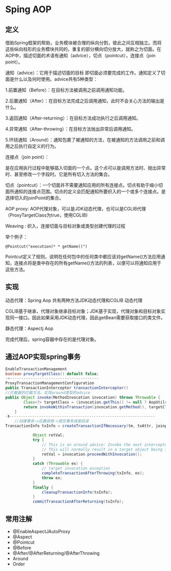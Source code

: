 # Sping AOP

## 定义

借助Spring框架的帮助，业务模块被合理的纵向分割，彼此之间互相独立。而将这些纵向柱形的业务模块共同的，重复的部分横向切分放大，就称之为切面。在AOP中，描述切面的术语有通知（advice），切点（pointcut），连接点（join point）。

通知（advice）：它用于描述切面的目标 即切面必须要完成的工作。通知定义了切面是什么以及何时使用。advice共有5种类型：

1.前置通知（Before）：在目标方法被调用之前调用通知功能。

2.后置通知（After）：在目标方法完成之后调用通知，此时不会关心方法的输出是什么。

3.返回通知（After-returning）：在目标方法成功执行之后调用通知。

4.异常通知（After-throwing）：在目标方法抛出异常后调用通知。

5.环绕通知（Around）：通知包裹了被通知的方法，在被通知的方法调用之前和调用之后执行自定义的行为。

连接点（join point）：

是在应用执行过程中能够插入切面的一个点。这个点可以是调用方法时、抛出异常时、甚至修改一个字段时。它是所有切入方法的集合。

切点（pointcut）：一个切面并不需要通知应用的所有连接点。切点有助于缩小切面所通知的连接点范围。切点的定义会匹配通知所要织入的一个或多个连接点。是选择切入的joinPoint的集合。

AOP proxy: AOP代理对象，可以是JDK动态代理，也可以是CGLIB代理（ProxyTargetClass为true，使用CGLIB)

Weaving : 织入，连接切面与目标对象或类型创建代理的过程 

举个例子：

```
@Pointcut("execution(* * getName()")  
```

Pointcut定义了规则，说明在任何包中的任何类中都应该对getName()方法应用通知，连接点将是类中存在的所有getName()方法的列表，以便可以将通知应用于这些方法。

## 实现

动态代理：Spring Aop 共有两种方法JDK动态代理和CGLIB 动态代理

CGLIB基于继承，代理对象继承目标对象；JDK基于实现，代理对象和目标对象实现同一接口。因此如果采用JDK动态代理，因此getBean需要获取接口的类文件。

静态代理：Aspectj Aop

完成代理后，spring容器中存在的是代理对象。

## 通过AOP实现spring事务

```java
EnableTransactionManagement
boolean proxyTargetClass() default false;
->---------------------------------------
ProxyTransactionManagementConfiguration
public TransactionInterceptor transactionInterceptor()
//拦截器的拦截方法，实现around类型的advice
public Object invoke(MethodInvocation invocation) throws Throwable {
		Class<?> targetClass = (invocation.getThis() != null ? AopUtils.getTargetClass(invocation.getThis()) : null);
		return invokeWithinTransaction(invocation.getMethod(), targetClass, invocation::proceed);
	}
-》----------------------------------------------------------------
    //创建事务->后置调用->提交事务或者回滚
TransactionInfo txInfo = createTransactionIfNecessary(tm, txAttr, joinpointIdentification);

			Object retVal;
			try {
				// This is an around advice: Invoke the next interceptor in the chain.
				// This will normally result in a target object being invoked.
				retVal = invocation.proceedWithInvocation();
			}
			catch (Throwable ex) {
				// target invocation exception
				completeTransactionAfterThrowing(txInfo, ex);
				throw ex;
			}
			finally {
				cleanupTransactionInfo(txInfo);
			}
			commitTransactionAfterReturning(txInfo);
```

## 常用注解

- @EnableAspectJAutoProxy
- @Aspect
- @Pointcut
- @Before
- @After/@AfterReturning/@AfterThrowing
- Around
- Order